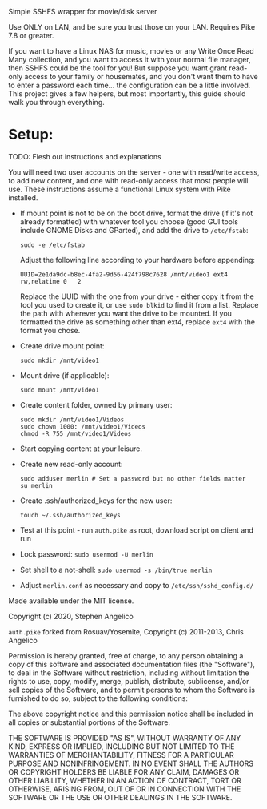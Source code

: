 Simple SSHFS wrapper for movie/disk server

Use ONLY on LAN, and be sure you trust those on your LAN.
Requires Pike 7.8 or greater.

If you want to have a Linux NAS for music, movies or any Write Once Read Many
collection, and you want to access it with your normal file manager, then SSHFS
could be the tool for you! But suppose you want grant read-only access to your
family or housemates, and you don't want them to have to enter a password each
time... the configuration can be a little involved. This project gives a few
helpers, but most importantly, this guide should walk you through everything.

Setup:
======

TODO: Flesh out instructions and explanations

You will need two user accounts on the server - one with read/write access, to
add new content, and one with read-only access that most people will use.
These instructions assume a functional Linux system with Pike installed.

- If mount point is not to be on the boot drive, format the drive (if it's not
  already formatted) with whatever tool you choose (good GUI tools include GNOME
  Disks and GParted), and add the drive to `/etc/fstab`:

  ```
  sudo -e /etc/fstab
  ```

  Adjust the following line according to your hardware before appending:

  ```
  UUID=2e1da9dc-b8ec-4fa2-9d56-424f798c7628	/mnt/video1	ext4	rw,relatime	0	2
  ```

  Replace the UUID with the one from your drive - either copy it from the tool
  you used to create it, or use `sudo blkid` to find it from a list.
  Replace the path with wherever you want the drive to be mounted.
  If you formatted the drive as something other than ext4, replace `ext4` with
  the format you chose.

- Create drive mount point:

  ```
  sudo mkdir /mnt/video1
  ```

- Mount drive (if applicable):

  ```
  sudo mount /mnt/video1
  ```

- Create content folder, owned by primary user:

  ```
  sudo mkdir /mnt/video1/Videos
  sudo chown 1000: /mnt/video1/Videos
  chmod -R 755 /mnt/video1/Videos
  ```

- Start copying content at your leisure.

- Create new read-only account:

  ```
  sudo adduser merlin # Set a password but no other fields matter
  su merlin
  ```

- Create .ssh/authorized_keys for the new user:

  ```
  touch ~/.ssh/authorized_keys
  ```


- Test at this point - run `auth.pike` as root, download script on client and run
- Lock password: `sudo usermod -U merlin`
- Set shell to a not-shell: `sudo usermod -s /bin/true merlin`
- Adjust `merlin.conf` as necessary and copy to `/etc/ssh/sshd_config.d/`

Made available under the MIT license.

Copyright (c) 2020, Stephen Angelico

`auth.pike` forked from Rosuav/Yosemite, Copyright (c) 2011-2013, Chris Angelico

Permission is hereby granted, free of charge, to any person obtaining a copy of 
this software and associated documentation files (the "Software"), to deal in 
the Software without restriction, including without limitation the rights to 
use, copy, modify, merge, publish, distribute, sublicense, and/or sell copies 
of the Software, and to permit persons to whom the Software is furnished to do 
so, subject to the following conditions:

The above copyright notice and this permission notice shall be included in all 
copies or substantial portions of the Software.

THE SOFTWARE IS PROVIDED "AS IS", WITHOUT WARRANTY OF ANY KIND, EXPRESS OR 
IMPLIED, INCLUDING BUT NOT LIMITED TO THE WARRANTIES OF MERCHANTABILITY, 
FITNESS FOR A PARTICULAR PURPOSE AND NONINFRINGEMENT. IN NO EVENT SHALL THE 
AUTHORS OR COPYRIGHT HOLDERS BE LIABLE FOR ANY CLAIM, DAMAGES OR OTHER 
LIABILITY, WHETHER IN AN ACTION OF CONTRACT, TORT OR OTHERWISE, ARISING FROM, 
OUT OF OR IN CONNECTION WITH THE SOFTWARE OR THE USE OR OTHER DEALINGS IN THE 
SOFTWARE.

